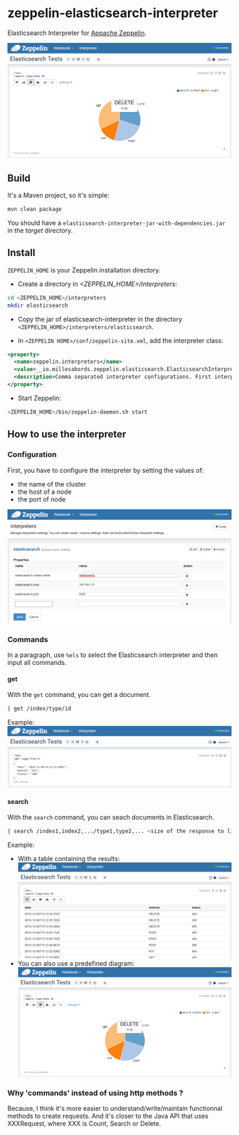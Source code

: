 # zeppelin-elasticsearch-interpreter

Elasticsearch Interpreter for [Appache Zeppelin](https://zeppelin.incubator.apache.org/).

![Search pie](/docs/images/search_pie.png)


## Build
It's a Maven project, so it's simple:
```bash
mvn clean package
```
You should have a `elasticsearch-interpreter-jar-with-dependencies.jar` in the _target_ directory. 

## Install

`ZEPPELIN_HOME` is your Zeppelin installation directory.

* Create a directory  in *<ZEPPELIN_HOME>/interpreters*:
```bash
cd <ZEPPELIN_HOME>/interpreters
mkdir elasticsearch
```

* Copy the jar of elasticsearch-interpreter in the directory `<ZEPPELIN_HOME>/interpreters/elasticsearch`.

* In `<ZEPPELIN HOME>/conf/zeppelin-site.xml`, add the interpreter class:
```xml
<property>
  <name>zeppelin.interpreters</name>
  <value>__io.millesabords.zeppelin.elasticsearch.ElasticsearchInterpreter__,org.apache.zeppelin.spark.SparkInterpreter,...</value>
  <description>Comma separated interpreter configurations. First interpreter become a default</description>
</property>
```

* Start Zeppelin:
```bash
<ZEPPELIN_HOME>/bin/zeppelin-daemon.sh start
```

## How to use the interpreter

### Configuration

First, you have to configure the interpreter by setting the values of:
* the name of the cluster
* the host of a node
* the port of node

![Config](/docs/images/config.png)

### Commands

In a paragraph, use `%els` to select the Elasticsearch interpreter and then input all commands.

#### get
With the `get` command, you can get a document.

```bash
| get /index/type/id
```
Example:
![Get](/docs/images/get.png)

#### search
With the `search` command, you can seach documents in Elasticsearch.
```bash
| search /index1,index2,.../type1,type2,... <size of the response to limit the number of documents in the response> <JSON document containing the query>
```
Example:
* With a table containing the results:
![Search - table](/docs/images/search_table.png)
* You can also use a predefined diagram:
![Search - table](/docs/images/search_pie.png)

### Why 'commands' instead of using http methods ? 
Because, I think it's more easier to understand/write/maintain functionnal methods to create requests. And it's closer to the Java API that uses XXXRequest, where XXX is Count, Search or Delete.




